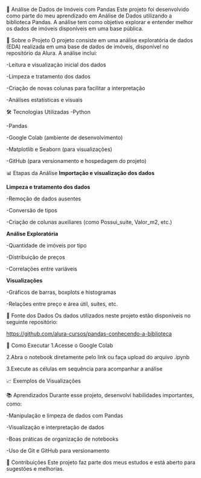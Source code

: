 🏡 Análise de Dados de Imóveis com Pandas
Este projeto foi desenvolvido como parte do meu aprendizado em Análise de Dados utilizando a biblioteca Pandas. A análise tem como objetivo explorar e entender melhor os dados de imóveis disponíveis em uma base pública.

📁 Sobre o Projeto
O projeto consiste em uma análise exploratória de dados (EDA) realizada em uma base de dados de imóveis, disponível no repositório da Alura. A análise inclui:

-Leitura e visualização inicial dos dados

-Limpeza e tratamento dos dados

-Criação de novas colunas para facilitar a interpretação

-Análises estatísticas e visuais

🛠️ Tecnologias Utilizadas
-Python

-Pandas

-Google Colab (ambiente de desenvolvimento)

-Matplotlib e Seaborn (para visualizações)

-GitHub (para versionamento e hospedagem do projeto)

📊 Etapas da Análise
**Importação e visualização dos dados**

**Limpeza e tratamento dos dados**

-Remoção de dados ausentes

-Conversão de tipos

-Criação de colunas auxiliares (como Possui_suite, Valor_m2, etc.)

**Análise Exploratória**

-Quantidade de imóveis por tipo

-Distribuição de preços

-Correlações entre variáveis

**Visualizações**

-Gráficos de barras, boxplots e histogramas

-Relações entre preço e área útil, suítes, etc.

📎 Fonte dos Dados
Os dados utilizados neste projeto estão disponíveis no seguinte repositório:

https://github.com/alura-cursos/pandas-conhecendo-a-biblioteca

📌 Como Executar
1.Acesse o Google Colab

2.Abra o notebook diretamente pelo link ou faça upload do arquivo .ipynb

3.Execute as células em sequência para acompanhar a análise

📈 Exemplos de Visualizações

📚 Aprendizados
Durante esse projeto, desenvolvi habilidades importantes, como:

-Manipulação e limpeza de dados com Pandas

-Visualização e interpretação de dados

-Boas práticas de organização de notebooks

-Uso de Git e GitHub para versionamento

🤝 Contribuições
Este projeto faz parte dos meus estudos e está aberto para sugestões e melhorias.

